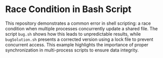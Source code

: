 # Race Condition in Bash Script

This repository demonstrates a common error in shell scripting: a race condition when multiple processes concurrently update a shared file.  The script `bug.sh` shows how this leads to unpredictable results, while `bugSolution.sh` presents a corrected version using a lock file to prevent concurrent access.  This example highlights the importance of proper synchronization in multi-process scripts to ensure data integrity.